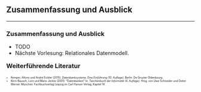 ## Zusammenfassung und Ausblick

---

### Zusammenfassung und Ausblick

- TODO
- Nächste Vorlesung: Relationales Datenmodell.

<h3 style="margin-top: 1em">Weiterführende Literatur</h3>

<ul style="font-size: 0.5em">
    <li>
        Kemper, Alfons und André Eickler (2015).
        <em>Datenbanksysteme. Eine Einführung (10. Auflage).</em>
        Berlin: De Gruyter Oldenbourg.
    </li>
    <li>
        Kern-Bausch, Lore und Mario Jeckle (2001).
        <q style="font-style: normal">Datenbanken</q>
        In: <em>Taschenbuch der Informatik (4. Auflage).</em>
        Hrsg. von Uwe Schneider und Dieter Werner.
        München: Fachbuchverlag Leipzig im Carl Hanser Verlag,
        Kapitel 14.
    </li>
</ul>
